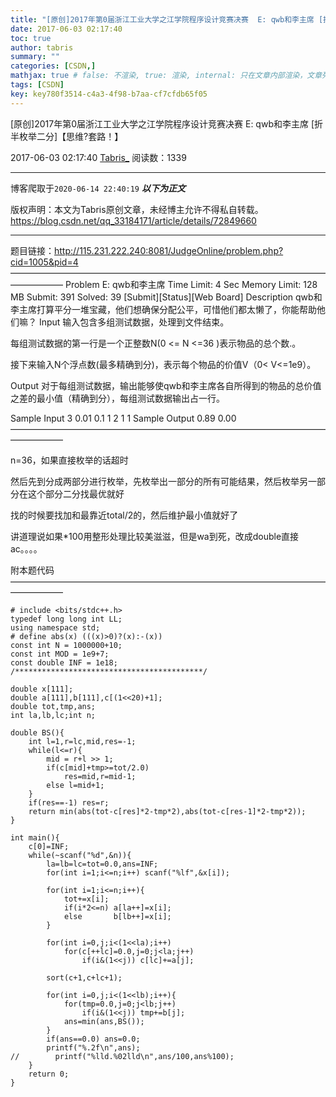 ```yaml
---
title: "[原创]2017年第0届浙江工业大学之江学院程序设计竞赛决赛  E: qwb和李主席 [折半枚举二分]【思维?套路！】"
date: 2017-06-03 02:17:40
toc: true
author: tabris
summary: ""
categories: [CSDN,]
mathjax: true # false: 不渲染, true: 渲染, internal: 只在文章内部渲染，文章列表中不渲染
tags: [CSDN]
key: key780f3514-c4a3-4f98-b7aa-cf7cfdb65f05
---
```


[原创]2017年第0届浙江工业大学之江学院程序设计竞赛决赛  E: qwb和李主席 [折半枚举二分]【思维?套路！】

2017-06-03 02:17:40  [Tabris_](https://me.csdn.net/qq_33184171) 阅读数：1339

---

博客爬取于`2020-06-14 22:40:19`
***以下为正文***

版权声明：本文为Tabris原创文章，未经博主允许不得私自转载。
https://blog.csdn.net/qq_33184171/article/details/72849660

<!-- more -->

---

题目链接：http://115.231.222.240:8081/JudgeOnline/problem.php?cid=1005&pid=4
——————————————————————————————————————————
Problem E: qwb和李主席
Time Limit: 4 Sec  Memory Limit: 128 MB
Submit: 391  Solved: 39
[Submit][Status][Web Board]
Description
qwb和李主席打算平分一堆宝藏，他们想确保分配公平，可惜他们都太懒了，你能帮助他们嘛？
Input
输入包含多组测试数据，处理到文件结束。

每组测试数据的第一行是一个正整数N(0 <= N <=36 )表示物品的总个数.。

接下来输入N个浮点数(最多精确到分)，表示每个物品的价值V（0< V<=1e9）。

Output
对于每组测试数据，输出能够使qwb和李主席各自所得到的物品的总价值之差的最小值（精确到分），每组测试数据输出占一行。

Sample Input
3 0.01 0.1 1
2 1 1
Sample Output
0.89
0.00
——————————————————————————————————————————

n=36，如果直接枚举的话超时

然后先到分成两部分进行枚举，先枚举出一部分的所有可能结果，然后枚举另一部分在这个部分二分找最优就好

找的时候要找加和最靠近total/2的，然后维护最小值就好了


讲道理说如果*100用整形处理比较美滋滋，但是wa到死，改成double直接ac。。。。



附本题代码
——————————————————————————————————————————
```
# include <bits/stdc++.h>
typedef long long int LL;
using namespace std;
# define abs(x) (((x)>0)?(x):-(x))
const int N = 1000000+10;
const int MOD = 1e9+7;
const double INF = 1e18;
/******************************************/

double x[111];
double a[111],b[111],c[(1<<20)+1];
double tot,tmp,ans;
int la,lb,lc;int n;

double BS(){
    int l=1,r=lc,mid,res=-1;
    while(l<=r){
        mid = r+l >> 1;
        if(c[mid]+tmp>=tot/2.0)
            res=mid,r=mid-1;
        else l=mid+1;
    }
    if(res==-1) res=r;
    return min(abs(tot-c[res]*2-tmp*2),abs(tot-c[res-1]*2-tmp*2));
}

int main(){
    c[0]=INF;
    while(~scanf("%d",&n)){
        la=lb=lc=tot=0.0,ans=INF;
        for(int i=1;i<=n;i++) scanf("%lf",&x[i]);

        for(int i=1;i<=n;i++){
            tot+=x[i];
            if(i*2<=n) a[la++]=x[i];
            else       b[lb++]=x[i];
        }

        for(int i=0,j;i<(1<<la);i++)
            for(c[++lc]=0.0,j=0;j<la;j++)
                if(i&(1<<j)) c[lc]+=a[j];

        sort(c+1,c+lc+1);

        for(int i=0,j;i<(1<<lb);i++){
            for(tmp=0.0,j=0;j<lb;j++)
                if(i&(1<<j)) tmp+=b[j];
            ans=min(ans,BS());
        }
        if(ans==0.0) ans=0.0;
        printf("%.2f\n",ans);
//        printf("%lld.%02lld\n",ans/100,ans%100);
    }
    return 0;
}
```
